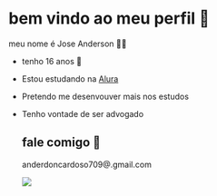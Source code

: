 # bem vindo ao meu perfil 💠

meu nome é Jose Anderson
🖤💚

- tenho 16 anos 🎂
- Estou estudando na [Alura](https://www.alura.com.br)
- Pretendo me desenvouver mais nos estudos
- Tenho vontade de ser advogado

  ## fale comigo 📧
  anderdoncardoso709@.gmail.com



  ![](https://media1.tenor.com/m/9lMQS7Cju9cAAAAC/demon-slayer-trio-dancing-gif.gif)
